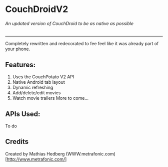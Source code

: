 # CouchDroidV2
###### An updated version of CouchDroid to be as native as possible
---
Completely rewritten and redecorated to fee feel like it was already part of your phone.

## Features:
1. Uses the CouchPotato V2 API
2. Native Android tab layout
3. Dynamic refreshing
4. Add/delete/edit movies
5. Watch movie trailers
More to come...
## APIs Used:
To do
## Credits
Created by Mathias Hedberg 
(WWW.metrafonic.com)[http://www.metrafonic.com/]